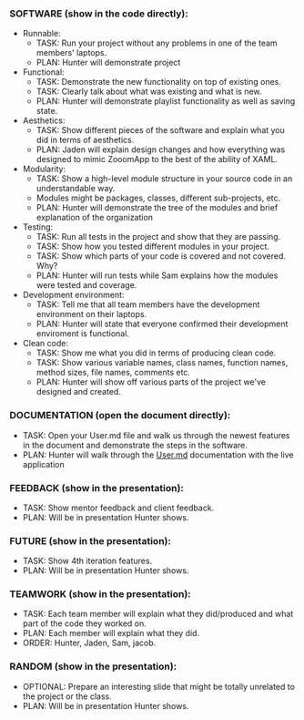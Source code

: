 ### SOFTWARE (show in the code directly):
- Runnable:
  - TASK: Run your project without any problems in one of the team members' laptops.
  - PLAN: Hunter will demonstrate project
- Functional:
  - TASK: Demonstrate the new functionality on top of existing ones.
  - TASK: Clearly talk about what was existing and what is new.
  - PLAN: Hunter will demonstrate playlist functionality as well as saving state.
- Aesthetics:
  - TASK: Show different pieces of the software and explain what you did in terms of aesthetics.
  - PLAN: Jaden will explain design changes and how everything was designed to mimic ZooomApp to the best of the ability of XAML.
- Modularity:
  - TASK: Show a high-level module structure in your source code in an understandable way.
  - Modules might be packages, classes, different sub-projects, etc.
  - PLAN: Hunter will demonstrate the tree of the modules and brief explanation of the organization
- Testing:
  - TASK: Run all tests in the project and show that they are passing.
  - TASK: Show how you tested different modules in your project.
  - TASK: Show which parts of your code is covered and not covered. Why?
  - PLAN: Hunter will run tests while Sam explains how the modules were tested and coverage.
- Development environment:
  - TASK: Tell me that all team members have the development environment on their laptops.
  - PLAN: Hunter will state that everyone confirmed their development enviroment is functional.
- Clean code:
  - TASK: Show me what you did in terms of producing clean code.
  - TASK: Show various variable names, class names, function names, method sizes, file names, comments etc.
  - PLAN: Hunter will show off various parts of the project we've designed and created.
### DOCUMENTATION (open the document directly):
  - TASK: Open your User.md file and walk us through the newest features in the document and demonstrate the steps in the software.
  - PLAN: Hunter will walk through the [User.md](Documentation/User.md) documentation with the live application
### FEEDBACK (show in the presentation):
  - TASK: Show mentor feedback and client feedback.
  - PLAN: Will be in presentation Hunter shows.
### FUTURE (show in the presentation):
  - TASK: Show 4th iteration features.
  - PLAN: Will be in presentation Hunter shows. 
### TEAMWORK (show in the presentation):
  - TASK: Each team member will explain what they did/produced and what part of the code they worked on.
  - PLAN: Each member will explain what they did.
  - ORDER: Hunter, Jaden, Sam, jacob. 
### RANDOM (show in the presentation):
- OPTIONAL: Prepare an interesting slide that might be totally unrelated to the project or the class.
- PLAN: Will be in presentation Hunter shows.
